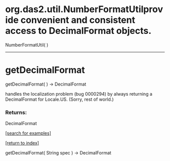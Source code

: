 # org.das2.util.NumberFormatUtilprovide convenient and consistent access to DecimalFormat objects.
NumberFormatUtil( )


***
<a name="getDecimalFormat"></a>
# getDecimalFormat
getDecimalFormat(  ) &rarr; DecimalFormat

handles the localization problem (bug 0000294) by always returning a DecimalFormat
 for Locale.US. (Sorry, rest of world.)

### Returns:
DecimalFormat

<a href="https://github.com/autoplot/dev/search?q=getDecimalFormat&unscoped_q=getDecimalFormat">[search for examples]</a>

<a href="https://github.com/autoplot/documentation/blob/master/javadoc/index-all.md">[return to index]</a>

getDecimalFormat( String spec ) &rarr; DecimalFormat<br>
